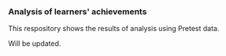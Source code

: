 ### Analysis of learners' achievements

This respository shows the results of analysis using Pretest data.


Will be updated.
